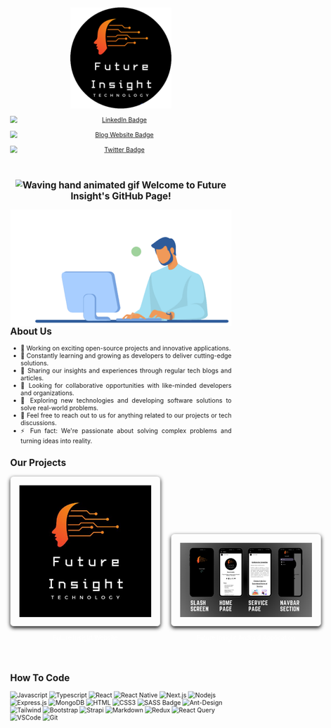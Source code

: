 <br>
<p align="center">
    <a herf="https://future-insight.blog/">
    <img src="/assets/new-logo.png" alt="Future Insight"  width="230px" height="230px">
    </a>
  <br>
</p>

<p align="center">
  <a href="https://www.linkedin.com/in/abdul-rafay1999/" style="margin-right: 20px;">
    <img src="https://img.shields.io/badge/LinkedIn-blue?style=for-the-badge&logo=linkedin&logoColor=white" alt="LinkedIn Badge" style="display: block; margin: auto;">
  </a>
  <a href="https://future-insight.blog" style="margin-right: 20px;">
    <img src="https://img.shields.io/badge/Blog%20Website-orange?style=for-the-badge" alt="Blog Website Badge" style="display: block; margin: auto;">
  </a>
  <a href="https://twitter.com/abdul_rafay99">
    <img src="https://img.shields.io/badge/Twitter-blue?style=for-the-badge&logo=twitter&logoColor=white" alt="Twitter Badge" style="display: block; margin: auto;">
  </a>
</p>

<br>

<h2 align="center">
    <img src="https://raw.githubusercontent.com/nixin72/nixin72/master/wave.gif" 
         alt="Waving hand animated gif"
         height="35"
         width="35" />
     Welcome to Future Insight's GitHub Page!
</h2>

<img align=right width="600" src="/assets/final-animation.gif" /> 

## About Us
<p align="left">
    <ul align="justify">
        <li>
            🔭 Working on exciting open-source projects and innovative applications.          
        </li>
        <li>
            🌱 Constantly learning and growing as developers to deliver cutting-edge solutions.
        </li>
        <li>
            📝 Sharing our insights and experiences through regular tech blogs and articles.
        </li> 
        <li>
            👯 Looking for collaborative opportunities with like-minded developers and organizations.
        </li>
        <li>
            🤔 Exploring new technologies and developing software solutions to solve real-world problems.
        </li>
        <li>
            💬 Feel free to reach out to us for anything related to our projects or tech discussions.
        </li>
        <li>
            ⚡ Fun fact: We're passionate about solving complex problems and turning ideas into reality.
        </li>
    </ul>
</p>

## Our Projects
<!-- <a href="https://future-insight.blog" style="text-decoration: none ; color: white;">
    <img src="/assets/Logo.jpeg" style="border: 1px solid #ccc; border-radius: 8px; padding: 20px; width: 300px; box-shadow: 0 4px 8px rgba(0, 0, 0, 0.9)">
    <p style="margin-bottom: 25px; text-align: center; color: white">Future Insight Website</p>
</a>


<a href="" style="text-decoration: none ; color: white;">
    <img src="/assets/Future-Insight-Application.png" style="border: 1px solid #ccc; border-radius: 8px; padding: 20px; width: 300px; box-shadow: 0 4px 8px rgba(0, 0, 0, 0.9)">
    <p style="margin-bottom: 25px; text-align: center; color: white">Future Insight Android Application</p>
</a> -->


<div style="white-space: nowrap;">
    <a href="https://future-insight.blog" style="text-decoration: none; color: white; display: inline-block; margin-right: 20px;">
        <img src="/assets/Logo.jpeg" style="border: 1px solid #ccc; border-radius: 8px; padding: 20px; width: 300px; box-shadow: 0 4px 8px rgba(0, 0, 0, 0.9)">
        <p style="margin-bottom: 25px; text-align: center; color: white">Future Insight Website</p>
    </a>
    <a href="" style="text-decoration: none; color: white; display: inline-block;">
        <img src="/assets/Future-Insight-Application.png" style="border: 1px solid #ccc; border-radius: 8px; padding: 20px; width: 300px; box-shadow: 0 4px 8px rgba(0, 0, 0, 0.9)">
        <p style="margin-bottom: 25px; text-align: center; color: white">Future Insight Android Application</p>
    </a>
</div>













<!-- <p style="border: 1px solid #ccc; border-radius: 8px; padding: 20px; width: 300px; box-shadow: 0 4px 8px rgba(0, 0, 0, 0.9)">
    <img src="/assets/Logo.jpeg" alt="Future Insight Website Image" style=" width: 100%; border-radius: 8px; margin-bottom: 10px;">
    <h3 style="margin-bottom: 10px;">Future Insight Website</h3>
    <p style="margin-bottom: 15px;">Our Website to represent out self</p>
    <a href="https://future-insight.blog" style="text-decoration: none; color: #007BFF;"></a>
</p> -->





<!-- <div>
    <img src="/code-files/card.svg" width="400" height="400" alt="css-in-readme">
</div> -->

<br>

## How To Code
![Javascript](https://img.shields.io/badge/Javascript-F0DB4F?style=for-the-badge&labelColor=black&logo=javascript&logoColor=F0DB4F)
![Typescript](https://img.shields.io/badge/Typescript-007acc?style=for-the-badge&labelColor=black&logo=typescript&logoColor=007acc)
![React](https://img.shields.io/badge/-React-61DBFB?style=for-the-badge&labelColor=black&logo=react&logoColor=61DBFB)
![React Native](https://img.shields.io/badge/React_Native-20232A?style=for-the-badge&logo=react&logoColor=61DAFB)
![Next.js](https://img.shields.io/badge/next.js-000000?style=for-the-badge&logo=nextdotjs&logoColor=white)
![Nodejs](https://img.shields.io/badge/Nodejs-3C873A?style=for-the-badge&labelColor=black&logo=node.js&logoColor=3C873A)
![Express.js](https://img.shields.io/badge/Express.js-000000?style=for-the-badge&logo=express&logoColor=white)
![MongoDB](https://img.shields.io/badge/MongoDB-4EA94B?style=for-the-badge&logo=mongodb&logoColor=white)
![HTML](https://img.shields.io/badge/HTML5-E34F26?style=for-the-badge&logo=html5&logoColor=white)
![CSS3](https://img.shields.io/badge/CSS3-1572B6?style=for-the-badge&logo=css3&logoColor=white)
![SASS Badge](https://img.shields.io/badge/Sass-CC6699?style=for-the-badge&logo=sass&logoColor=white)
![Ant-Design](https://img.shields.io/badge/AntDesign-0170FE?style=for-the-badge&logo=antdesign&logoColor=white)
![Tailwind](https://img.shields.io/badge/Tailwind_CSS-092749?style=for-the-badge&logo=tailwindcss&logoColor=06B6D4&labelColor=000000)
![Bootstrap](https://img.shields.io/badge/Bootstrap-563D7C?style=for-the-badge&logo=bootstrap&logoColor=white)
![Strapi](https://img.shields.io/badge/strapi-2E7EEA?style=for-the-badge&logo=strapi&logoColor=white)
![Markdown](https://img.shields.io/badge/Markdown-000000?style=for-the-badge&logo=markdown&logoColor=white)
![Redux](https://img.shields.io/badge/Redux-593D88?style=for-the-badge&logo=redux&logoColor=white)
![React Query](https://img.shields.io/badge/-React_Query-FF4154?style=for-the-badge&logo=react%20query&logoColor=white)
![VSCode](https://img.shields.io/badge/Visual_Studio-0078d7?style=for-the-badge&logo=visual%20studio&logoColor=white)
![Git](https://img.shields.io/badge/Git-F05032?style=for-the-badge&logo=git&logoColor=white)
